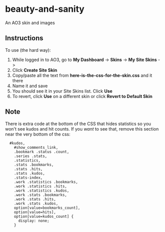 # beauty-and-sanity
An AO3 skin and images

## Instructions
To use (the hard way):
1. While logged in to AO3, go to **My Dashboard** -> **Skins** -> **My Site Skins** ->
2. Click **Create Site Skin**
3. Copy/paste all the text from **here-is-the-css-for-the-skin.css** and it there
4. Name it and save
5. You should see it in your Site Skins list. Click **Use**
6. To revert, click **Use** on a different skin or click **Revert to Default Skin**

## Note
There is extra code at the bottom of the CSS that hides statistics so you won't see kudos and hit counts. If you _want_ to see that, remove this section near the very bottom of the css:

```
  #kudos,
    #show_comments_link,
    .bookmark .status .count,
    .series .stats,
    .statistics,
    .stats .bookmarks,
    .stats .hits,
    .stats .kudos,
    .stats-index,
    .work .statistics .bookmarks,
    .work .statistics .hits,
    .work .statistics .kudos,
    .work .stats .bookmarks,
    .work .stats .hits,
    .work .stats .kudos,
    option[value=bookmarks_count],
    option[value=hits],
    option[value=kudos_count] {
      display: none;
    }
```

